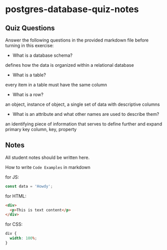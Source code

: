 # postgres-database-quiz-notes

## Quiz Questions

Answer the following questions in the provided markdown file before turning in this exercise:

- What is a database schema?

defines how the data is organized within a relational database

- What is a table?

every item in a table must have the same column

- What is a row?

an object, instance of object, a single set of data with descriptive columns

- What is an attribute and what other names are used to describe them?

an identifying piece of information that serves to define further and expand primary key
column, key, property

## Notes

All student notes should be written here.

How to write `Code Examples` in markdown

for JS:

```javascript
const data = 'Howdy';
```

for HTML:

```html
<div>
  <p>This is text content</p>
</div>
```

for CSS:

```css
div {
  width: 100%;
}
```
